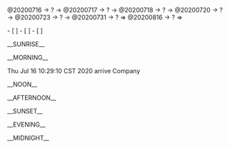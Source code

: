 <link rel="stylesheet"  type="text/css" href="s-activity.css"/>
<p class="todo">@20200716 → ? → @20200717 → ? → @20200718 → ? → @20200720 → ? → @20200723 → ? → @20200731 → ? ⇒ @20200816 → ? ⇒ </p>
- [ ]  
- [ ]  
- [ ]  

<p class="tb">__SUNRISE__</p>
<p class="tb">__MORNING__</p>
<p class="ac">Thu Jul 16 10:29:10 CST 2020 arrive Company</p>
<p class="tb">__NOON__</p>
<p class="tb">__AFTERNOON__</p>
<p class="tb">__SUNSET__</p>
<p class="tb">__EVENING__</p>
<p class="tb">__MIDNIGHT__</p>
